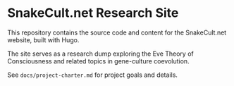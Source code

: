 # SnakeCult.net Research Site

This repository contains the source code and content for the SnakeCult.net website, built with Hugo.

The site serves as a research dump exploring the Eve Theory of Consciousness and related topics in gene-culture coevolution.

See `docs/project-charter.md` for project goals and details.
